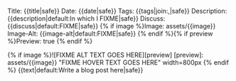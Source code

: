 Title: {{title|safe}}
Date: {{date|safe}}
Tags: {{tags|join:,|safe}}
Description: {{description|default:In which I FIXME|safe}}
Discuss: {{discuss|default:FIXME|safe}}
{% if image %}Image: assets/{{image}}
Image-Alt: {{image-alt|default:FIXME|safe}}
{% endif %}{% if preview %}Preview: true
{% endif %}

{% if image %}![FIXME ALT TEXT GOES HERE][preview]
[preview]: assets/{{image}} "FIXME HOVER TEXT GOES HERE" width=800px
{% endif %}
{{text|default:Write a blog post here|safe}}
